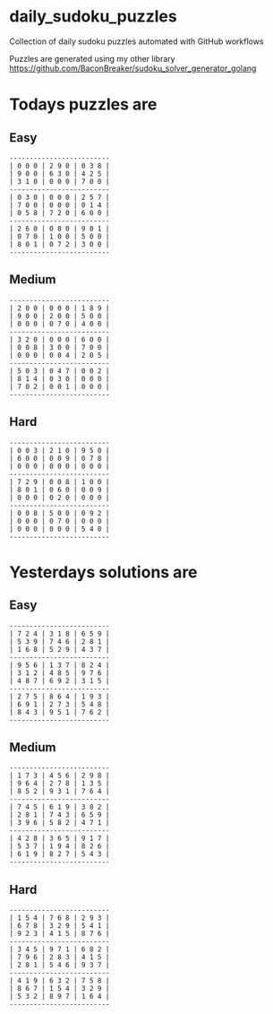 
# daily_sudoku_puzzles 

Collection of daily sudoku puzzles automated with GitHub workflows 

Puzzles are generated using my other library https://github.com/BaconBreaker/sudoku_solver_generator_golang 
 

# Todays puzzles are 

## Easy 

```
-------------------------
| 0 0 0 | 2 9 0 | 0 3 8 | 
| 9 0 0 | 6 3 0 | 4 2 5 | 
| 3 1 0 | 0 0 0 | 7 0 0 | 
-------------------------
| 0 3 0 | 0 0 0 | 2 5 7 | 
| 7 0 0 | 0 0 0 | 0 1 4 | 
| 0 5 8 | 7 2 0 | 6 0 0 | 
-------------------------
| 2 6 0 | 0 8 0 | 9 0 1 | 
| 0 7 0 | 1 0 0 | 5 0 0 | 
| 8 0 1 | 0 7 2 | 3 0 0 | 
-------------------------
```
## Medium 

```
-------------------------
| 2 0 0 | 0 0 0 | 1 8 9 | 
| 9 0 0 | 2 0 0 | 5 0 0 | 
| 0 0 0 | 0 7 0 | 4 0 0 | 
-------------------------
| 3 2 0 | 0 0 0 | 6 0 0 | 
| 0 0 8 | 3 0 0 | 7 0 0 | 
| 0 0 0 | 0 0 4 | 2 0 5 | 
-------------------------
| 5 0 3 | 0 4 7 | 0 0 2 | 
| 8 1 4 | 0 3 0 | 0 0 0 | 
| 7 0 2 | 0 0 1 | 0 0 0 | 
-------------------------
```
## Hard 

```
-------------------------
| 0 0 3 | 2 1 0 | 9 5 0 | 
| 6 0 0 | 0 0 9 | 0 7 8 | 
| 0 0 0 | 0 0 0 | 0 0 0 | 
-------------------------
| 7 2 9 | 0 0 8 | 1 0 0 | 
| 8 0 1 | 0 6 0 | 0 0 9 | 
| 0 0 0 | 0 2 0 | 0 0 0 | 
-------------------------
| 0 0 8 | 5 0 0 | 0 9 2 | 
| 0 0 0 | 0 7 0 | 0 0 0 | 
| 0 0 0 | 0 0 0 | 5 4 0 | 
-------------------------
```
# Yesterdays solutions are 

## Easy 

```
-------------------------
| 7 2 4 | 3 1 8 | 6 5 9 | 
| 5 3 9 | 7 4 6 | 2 8 1 | 
| 1 6 8 | 5 2 9 | 4 3 7 | 
-------------------------
| 9 5 6 | 1 3 7 | 8 2 4 | 
| 3 1 2 | 4 8 5 | 9 7 6 | 
| 4 8 7 | 6 9 2 | 3 1 5 | 
-------------------------
| 2 7 5 | 8 6 4 | 1 9 3 | 
| 6 9 1 | 2 7 3 | 5 4 8 | 
| 8 4 3 | 9 5 1 | 7 6 2 | 
-------------------------
```
## Medium 

```
-------------------------
| 1 7 3 | 4 5 6 | 2 9 8 | 
| 9 6 4 | 2 7 8 | 1 3 5 | 
| 8 5 2 | 9 3 1 | 7 6 4 | 
-------------------------
| 7 4 5 | 6 1 9 | 3 8 2 | 
| 2 8 1 | 7 4 3 | 6 5 9 | 
| 3 9 6 | 5 8 2 | 4 7 1 | 
-------------------------
| 4 2 8 | 3 6 5 | 9 1 7 | 
| 5 3 7 | 1 9 4 | 8 2 6 | 
| 6 1 9 | 8 2 7 | 5 4 3 | 
-------------------------
```
## Hard 

```
-------------------------
| 1 5 4 | 7 6 8 | 2 9 3 | 
| 6 7 8 | 3 2 9 | 5 4 1 | 
| 9 2 3 | 4 1 5 | 8 7 6 | 
-------------------------
| 3 4 5 | 9 7 1 | 6 8 2 | 
| 7 9 6 | 2 8 3 | 4 1 5 | 
| 2 8 1 | 5 4 6 | 9 3 7 | 
-------------------------
| 4 1 9 | 6 3 2 | 7 5 8 | 
| 8 6 7 | 1 5 4 | 3 2 9 | 
| 5 3 2 | 8 9 7 | 1 6 4 | 
-------------------------
```
